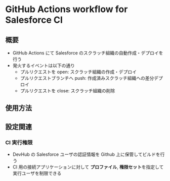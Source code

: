 # GitHub Actions workflow for Salesforce CI

## 概要

- GitHub Actions にて Salesforce のスクラッチ組織の自動作成・デプロイを行う
- 発火するイベントは以下の通り
  - プルリクエストを open: スクラッチ組織の作成・デプロイ
  - プルリクエストブランチへ push: 作成済みスクラッチ組織への差分デプロイ
  - プルリクエストを close: スクラッチ組織の削除

## 使用方法

## 設定関連

### CI 実行権限

- DevHub の Salesforce ユーザの認証情報を Github 上に保管してビルドを行う
- CI 用の接続アプリケーションに対して **プロファイル**, **権限セット**を指定して実行ユーザを制限できる
